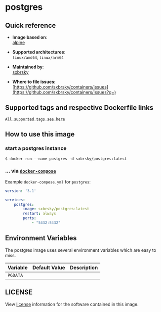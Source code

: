 # postgres

## Quick reference
- **Image based on**:   
  [alpine](https://hub.docker.com/_/alpine)

- **Supported architectures**:    
  `linux/amd64`, `linux/arm64`

- **Maintained by**:  
  [sxbrsky](https://github.com/sxbrsky)

- **Where to file issues**:    
  [https://github.com/sxbrsky/containers/issues](https://github.com/sxbrsky/containers/issues?q=)

## Supported tags and respective Dockerfile links

[`All supported tags see here`](https://hub.docker.com/r/sxbrsky/postgres/tags)

## How to use this image

### start a postgres instance

```console
$ docker run --name postgres -d sxbrsky/postgres:latest
```

### ... via [`docker-compose`](https://github.com/docker/compose)
Example `docker-compose.yml` for `postgres`:

```yaml
version: '3.1'

services:
    postgres:
        image: sxbrsky/postgres:latest
        restart: always
        ports:
            - "5432:5432"
```

## Environment Variables

The postgres image uses several environment variables which are easy to miss.

| Variable | Default Value | Description |
|----------|---------------|-------------|
| `PGDATA` |               |             |

## LICENSE

View [license](https://www.postgresql.org/about/licence/) information for the software contained in this image.
